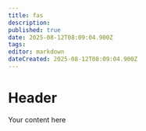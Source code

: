 ```yaml
---
title: fas
description: 
published: true
date: 2025-08-12T08:09:04.900Z
tags: 
editor: markdown
dateCreated: 2025-08-12T08:09:04.900Z
---
```


# Header
Your content here